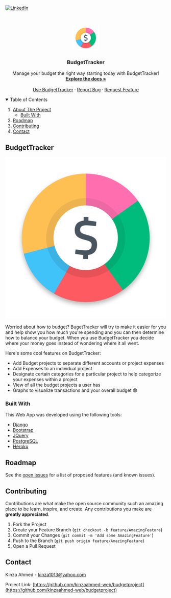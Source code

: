 <!-- [![Build Status][build-shield]][build-url]-->
[![LinkedIn][linkedin-shield]][linkedin-url]


<!-- PROJECT LOGO -->
<br />
<p align="center">
  <a href="https://github.com/kinzaahmed-web/budgetproject">
    <img src="images/logo.png" alt="Logo" width="80" height="80">
  </a>

  <h3 align="center">BudgetTracker</h3>

  <p align="center">
    Manage your budget the right way starting today with BudgetTracker!
    <br />
    <a href="https://github.com/kinzaahmed-web/budgetproject"><strong>Explore the docs »</strong></a>
    <br />
    <br />
    <a href="https://my-budgettracker.herokuapp.com/">Use BudgetTracker</a>
    ·
    <a href="https://github.com/kinzaahmed-web/budgetproject/issues">Report Bug</a>
    ·
    <a href="https://github.com/kinzaahmed-web/budgetproject/issues">Request Feature</a>
  </p>
</p>



<!-- TABLE OF CONTENTS -->
<details open="open">
  <summary>Table of Contents</summary>
  <ol>
    <li>
      <a href="#about-the-project">About The Project</a>
      <ul>
        <li><a href="#built-with">Built With</a></li>
      </ul>
    </li>
    <li><a href="#roadmap">Roadmap</a></li>
    <li><a href="#contributing">Contributing</a></li>
    <li><a href="#contact">Contact</a></li>
  </ol>
</details>



<!-- ABOUT THE PROJECT -->
## BudgetTracker

[![Product Name Screen Shot][product-screenshot]](https://example.com)

Worried about how to budget? BugetTracker will try to make it easier for you and help show you how much you're spending and you can then determine how to balance your budget. When you use BudgetTracker you decide where your money goes instead of wondering where it all went.

Here's some cool features on BudgetTracker:
* Add Budget projects to separate different accounts or project expenses
* Add Expenses to an individual project
* Designate certain categories for a particular project to help categorize your expenses within a project
* View of all the budget projects a user has
* Graphs to visualize transactions and your overall budget :smile:

### Built With

This Web App was developed using the following tools: 

* [Django](https://www.youtube.com/playlist?list=PL-osiE80TeTtoQCKZ03TU5fNfx2UY6U4p)
* [Bootstrap](https://getbootstrap.com)
* [JQuery](https://jquery.com)
* [PostgreSQL](https://www.postgresql.org/)
* [Heroku](https://www.heroku.com/)


<!-- ROADMAP -->
## Roadmap

See the [open issues](https://github.com/kinzaahmed/budgetproject/issues) for a list of proposed features (and known issues).



<!-- CONTRIBUTING -->
## Contributing

Contributions are what make the open source community such an amazing place to be learn, inspire, and create. Any contributions you make are **greatly appreciated**.

1. Fork the Project
2. Create your Feature Branch (`git checkout -b feature/AmazingFeature`)
3. Commit your Changes (`git commit -m 'Add some AmazingFeature'`)
4. Push to the Branch (`git push origin feature/AmazingFeature`)
5. Open a Pull Request



<!-- CONTACT -->
## Contact

Kinza Ahmed  - kinza1013@yahoo.com

Project Link: [https://github.com/kinzaahmed-web/budgetproject](https://github.com/kinzaahmed-web/budgetproject)


<!-- MARKDOWN LINKS & IMAGES -->
[linkedin-shield]: https://img.shields.io/badge/-LinkedIn-black.svg?style=for-the-badge&logo=linkedin&colorB=555
[linkedin-url]: https://linkedin.com/in/kinzaahmed/
[product-screenshot]: images/logo.png
 
